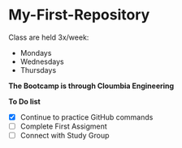 # My-First-Repository 
Class are held 3x/week:
* Mondays
* Wednesdays
* Thursdays

**The Bootcamp is through Cloumbia Engineering**

**To Do list**
- [x] Continue to practice GitHub commands
- [ ] Complete First Assigment
- [ ] Connect with Study Group
